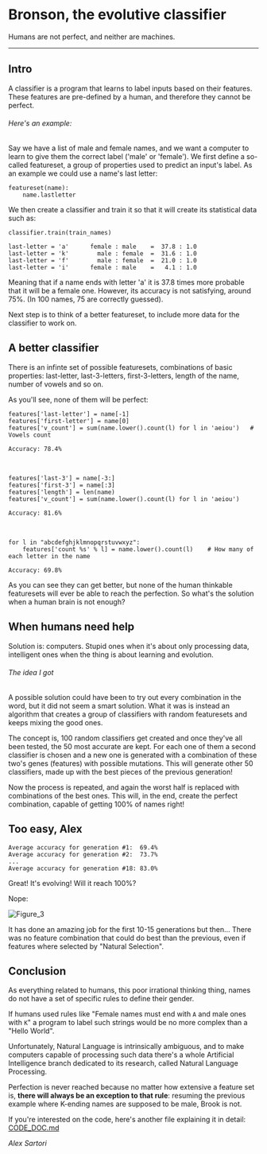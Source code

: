 # Bronson, the evolutive classifier #
Humans are not perfect, and neither are machines.

---

## Intro ##
A classifier is a program that learns to label inputs based on their features. These features are pre-defined by a human, and therefore they cannot be perfect.

###### Here's an example: ######
Say we have a list of male and female names, and we want a computer to learn to give them the correct label ('male' or 'female'). We first define a so-called featureset, a group of properties used to predict an input's label. As an example we could use a name's last letter:

    featureset(name):
        name.lastletter

We then create a classifier and train it so that it will create its statistical data such as:

    classifier.train(train_names)

    last-letter = 'a'      female : male    =  37.8 : 1.0
    last-letter = 'k'        male : female  =  31.6 : 1.0
    last-letter = 'f'        male : female  =  21.0 : 1.0
    last-letter = 'i'      female : male    =   4.1 : 1.0

Meaning that if a name ends with letter 'a' it is 37.8 times more probable that it will be a female one. However, its accuracy is not satisfying, around 75%. (In 100 names, 75 are correctly guessed).

Next step is to think of a better featureset, to include more data for the classifier to work on.

## A better classifier ##
There is an infinte set of possible featuresets, combinations of basic properties: last-letter, last-3-letters, first-3-letters, length of the name, number of vowels and so on.

As you'll see, none of them will be perfect:

    features['last-letter'] = name[-1]
    features['first-letter'] = name[0]
    features['v_count'] = sum(name.lower().count(l) for l in 'aeiou')   # Vowels count

    Accuracy: 78.4%
&nbsp;

    features['last-3'] = name[-3:]
    features['first-3'] = name[:3]
    features['length'] = len(name)
    features['v_count'] = sum(name.lower().count(l) for l in 'aeiou')

    Accuracy: 81.6%
&nbsp;


    for l in "abcdefghjklmnopqrstuvwxyz":
        features['count %s' % l] = name.lower().count(l)    # How many of each letter in the name

    Accuracy: 69.8%

As you can see they can get better, but none of the human thinkable featuresets will ever be able to reach the perfection. So what's the solution when a human brain is not enough?

## When humans need help ##
Solution is: computers. Stupid ones when it's about only processing data, intelligent ones when the thing is about learning and evolution.

###### The idea I got ######
A possible solution could have been to try out every combination in the word, but it did not seem a smart solution. What it was is instead an algorithm that creates a group of classifiers with random featuresets and keeps mixing the good ones.

The concept is, 100 random classifiers get created and once they've all been tested, the 50 most accurate are kept. For each one of them a second classifier is chosen and a new one is generated with a combination of these two's genes (features) with possible mutations. This will generate other 50 classifiers, made up with the best pieces of the previous generation!

Now the process is repeated, and again the worst half is replaced with combinations of the best ones. This will, in the end, create the perfect combination, capable of getting 100% of names right!

## Too easy, Alex ##

    Average accuracy for generation #1:  69.4%
    Average accuracy for generation #2:  73.7%
    ...
    Average accuracy for generation #18: 83.0%

Great! It's evolving! Will it reach 100%?

Nope:

![Figure_3](http://codiceloco.altervista.org/services/usercontent/chart_1.png)

It has done an amazing job for the first 10-15 generations but then... There was no feature combination that could do best than the previous, even if features where selected by "Natural Selection".

## Conclusion ##
As everything related to humans, this poor irrational thinking thing, names do not have a set of specific rules to define their gender.

If humans used rules like "Female names must end with `A` and male ones with `K`" a program to label such strings would be no more complex than a "Hello World".

Unfortunately, Natural Language is intrinsically ambiguous, and to make computers capable of processing such data there's a whole Artificial Intelligence branch dedicated to its research, called Natural Language Processing.

Perfection is never reached because no matter how extensive a feature set is, **there will always be an exception to that rule**: resuming the previous example where K-ending names are supposed to be male, Brook is not.

If you're interested on the code, here's another file explaining it in detail: [CODE_DOC.md](#)

*Alex Sartori*
